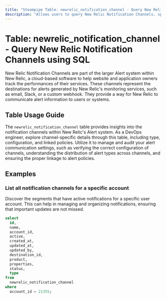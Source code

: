 ```yaml
---
title: "Steampipe Table: newrelic_notification_channel - Query New Relic Notification Channels using SQL"
description: "Allows users to query New Relic Notification Channels, specifically their configuration and status, providing insights into alert delivery and communication settings."
---
```


# Table: newrelic_notification_channel - Query New Relic Notification Channels using SQL

New Relic Notification Channels are part of the larger Alert system within New Relic, a cloud-based software to help website and application owners track the performances of their services. These channels represent the destinations for alerts generated by New Relic's monitoring services, such as email, Slack, or a custom webhook. They provide a way for New Relic to communicate alert information to users or systems.

## Table Usage Guide

The `newrelic_notification_channel` table provides insights into the notification channels within New Relic's Alert system. As a DevOps engineer, explore channel-specific details through this table, including type, configuration, and linked policies. Utilize it to manage and audit your alert communication settings, such as verifying the correct configuration of channels, understanding the distribution of alert types across channels, and ensuring the proper linkage to alert policies.

## Examples

### List all notification channels for a specific account
Discover the segments that have active notifications for a specific user account. This can help in managing and organizing notifications, ensuring that important updates are not missed.

```sql
select
  id,
  name,
  account_id,
  active,
  created_at,
  updated_at,
  updated_by,
  destination_id,
  product,
  properties,
  status,
  type
from
  newrelic_notification_channel
where
  account_id = 21355;
```